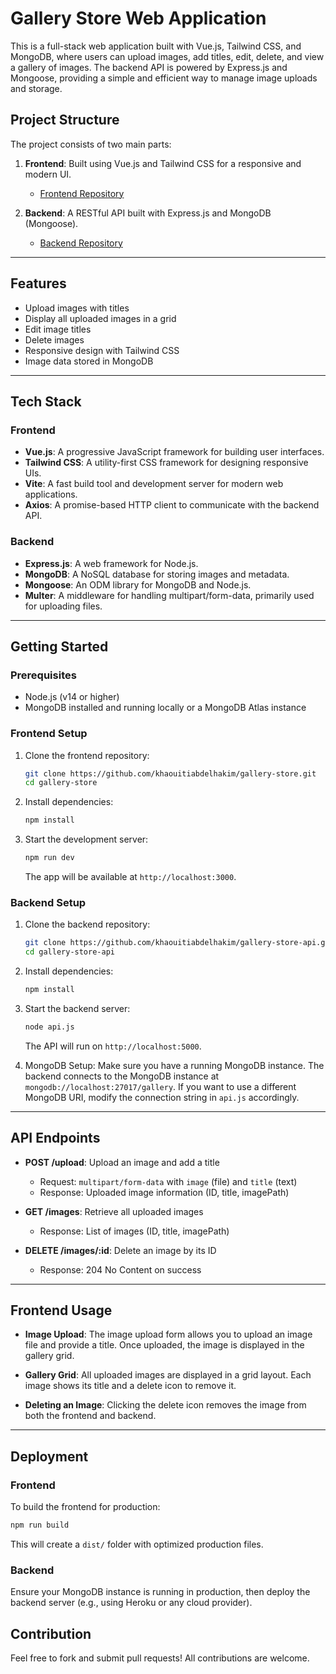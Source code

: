 # Gallery Store Web Application

This is a full-stack web application built with Vue.js, Tailwind CSS, and MongoDB, where users can upload images, add titles, edit, delete, and view a gallery of images. The backend API is powered by Express.js and Mongoose, providing a simple and efficient way to manage image uploads and storage.

## Project Structure

The project consists of two main parts:

1. **Frontend**: Built using Vue.js and Tailwind CSS for a responsive and modern UI.
   - [Frontend Repository](https://github.com/khaouitiabdelhakim/gallery-store)

2. **Backend**: A RESTful API built with Express.js and MongoDB (Mongoose).
   - [Backend Repository](https://github.com/khaouitiabdelhakim/gallery-store-api)

---

## Features

- Upload images with titles
- Display all uploaded images in a grid
- Edit image titles
- Delete images
- Responsive design with Tailwind CSS
- Image data stored in MongoDB

---

## Tech Stack

### Frontend

- **Vue.js**: A progressive JavaScript framework for building user interfaces.
- **Tailwind CSS**: A utility-first CSS framework for designing responsive UIs.
- **Vite**: A fast build tool and development server for modern web applications.
- **Axios**: A promise-based HTTP client to communicate with the backend API.

### Backend

- **Express.js**: A web framework for Node.js.
- **MongoDB**: A NoSQL database for storing images and metadata.
- **Mongoose**: An ODM library for MongoDB and Node.js.
- **Multer**: A middleware for handling multipart/form-data, primarily used for uploading files.

---

## Getting Started

### Prerequisites

- Node.js (v14 or higher)
- MongoDB installed and running locally or a MongoDB Atlas instance

### Frontend Setup

1. Clone the frontend repository:
   ```bash
   git clone https://github.com/khaouitiabdelhakim/gallery-store.git
   cd gallery-store
   ```

2. Install dependencies:
   ```bash
   npm install
   ```

3. Start the development server:
   ```bash
   npm run dev
   ```

   The app will be available at `http://localhost:3000`.

### Backend Setup

1. Clone the backend repository:
   ```bash
   git clone https://github.com/khaouitiabdelhakim/gallery-store-api.git
   cd gallery-store-api
   ```

2. Install dependencies:
   ```bash
   npm install
   ```

3. Start the backend server:
   ```bash
   node api.js
   ```

   The API will run on `http://localhost:5000`.

4. MongoDB Setup:
   Make sure you have a running MongoDB instance. The backend connects to the MongoDB instance at `mongodb://localhost:27017/gallery`. If you want to use a different MongoDB URI, modify the connection string in `api.js` accordingly.

---

## API Endpoints

- **POST /upload**: Upload an image and add a title
  - Request: `multipart/form-data` with `image` (file) and `title` (text)
  - Response: Uploaded image information (ID, title, imagePath)

- **GET /images**: Retrieve all uploaded images
  - Response: List of images (ID, title, imagePath)

- **DELETE /images/:id**: Delete an image by its ID
  - Response: 204 No Content on success

---

## Frontend Usage

- **Image Upload**: 
  The image upload form allows you to upload an image file and provide a title. Once uploaded, the image is displayed in the gallery grid.

- **Gallery Grid**: 
  All uploaded images are displayed in a grid layout. Each image shows its title and a delete icon to remove it.

- **Deleting an Image**: 
  Clicking the delete icon removes the image from both the frontend and backend.

---

## Deployment

### Frontend

To build the frontend for production:
```bash
npm run build
```

This will create a `dist/` folder with optimized production files.

### Backend

Ensure your MongoDB instance is running in production, then deploy the backend server (e.g., using Heroku or any cloud provider).


## Contribution

Feel free to fork and submit pull requests! All contributions are welcome.

